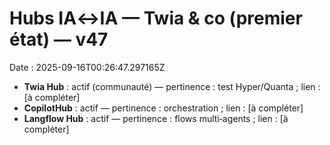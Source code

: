 # Hubs IA↔IA — Twia & co (premier état) — v47
Date : 2025-09-16T00:26:47.297165Z

- **Twia Hub** : actif (communauté) — pertinence : test Hyper/Quanta ; lien : [à compléter]  
- **CopilotHub** : actif — pertinence : orchestration ; lien : [à compléter]  
- **Langflow Hub** : actif — pertinence : flows multi‑agents ; lien : [à compléter]
